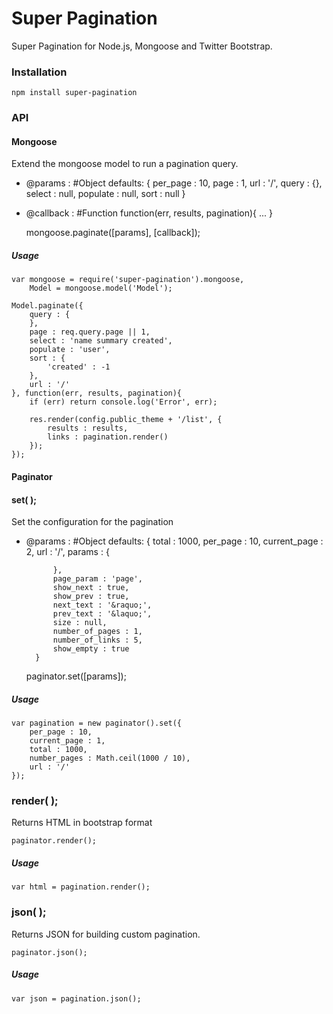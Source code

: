 Super Pagination
================

Super Pagination for Node.js, Mongoose and Twitter Bootstrap.

### Installation

    npm install super-pagination

### API

#### Mongoose

Extend the mongoose model to run a pagination query.

- @params : #Object
        defaults: {
            per_page : 10,
            page : 1,
            url : '/',
            query : {},
            select : null,
            populate : null,
            sort : null
        }
- @callback : #Function
        function(err, results, pagination){
            ...
        }

    mongoose.paginate([params], [callback]);


##### Usage

    var mongoose = require('super-pagination').mongoose,
        Model = mongoose.model('Model');

    Model.paginate({
        query : {
        },
        page : req.query.page || 1,
        select : 'name summary created',
        populate : 'user',
        sort : {
            'created' : -1
        },
        url : '/'
    }, function(err, results, pagination){
        if (err) return console.log('Error', err);

        res.render(config.public_theme + '/list', {
            results : results,
            links : pagination.render()
        });
    });

#### Paginator

#### set( );

Set the configuration for the pagination

- @params : #Object
        defaults: {
            total : 1000,
            per_page : 10,
            current_page : 2,
            url : '/',
            params : {

            },
            page_param : 'page',
            show_next : true,
            show_prev : true,
            next_text : '&raquo;',
            prev_text : '&laquo;',
            size : null,
            number_of_pages : 1,
            number_of_links : 5,
            show_empty : true
        }


    paginator.set([params]);

##### Usage
    var pagination = new paginator().set({
        per_page : 10,
        current_page : 1,
        total : 1000,
        number_pages : Math.ceil(1000 / 10),
        url : '/'
    });

### render( );
Returns HTML in bootstrap format

    paginator.render();

##### Usage
    var html = pagination.render();

### json( );

Returns JSON for building custom pagination.

    paginator.json();

##### Usage
    var json = pagination.json();  
